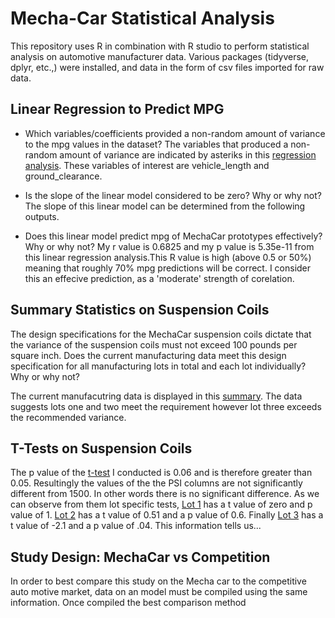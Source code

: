 # Mecha-Car Statistical Analysis
This repository uses R in combination with R studio to perform statistical analysis on automotive manufacturer data. Various packages (tidyverse, dplyr, etc.,) were installed,
and data in the form of csv files imported for raw data. 

## Linear Regression to Predict MPG

- Which variables/coefficients provided a non-random amount of variance to the mpg values in the dataset?
The variables that produced a non-random amount of variance are indicated by asteriks in this [regression analysis](regression_summary.png). These variables of interest are
vehicle_length and ground_clearance.

- Is the slope of the linear model considered to be zero? Why or why not?
The slope of this linear model can be determined from the following outputs.

- Does this linear model predict mpg of MechaCar prototypes effectively? Why or why not?
My r value is 0.6825 and my p value is 5.35e-11 from this linear regression analysis.This R value is high (above 0.5 or 50%) meaning that roughly 70% mpg predictions 
will be correct. I consider this an effecive prediction, as a 'moderate' strength of corelation. 


## Summary Statistics on Suspension Coils

The design specifications for the MechaCar suspension coils dictate that the variance of the suspension coils must not exceed 100 pounds per square inch. 
Does the current manufacturing data meet this design specification for all manufacturing lots in total and each lot individually? Why or why not?

The current manufacutring data is displayed in this [summary](summary_analysis.png). The data suggests lots one and two meet the requirement however lot three 
exceeds the recommended variance.


## T-Tests on Suspension Coils

The p  value of the [t-test](t-test_PSI.png) I conducted is 0.06 and is therefore greater than 0.05. Resultingly the values of the the PSI columns are not significantly different from 1500.
In other words there is no significant difference. As we can observe from them lot specific tests, [Lot 1](Lot1_t_test.png) has a t value of zero and p value of 1.
[Lot 2](Lot2_t_test.png) has a t value of 0.51 and a p value of 0.6. Finally [Lot 3](Lot3_t_test.png) has a t value of -2.1 and a p value of .04. This information tells us... 


## Study Design: MechaCar vs Competition
In order to best compare this study on the Mecha car to the competitive auto motive market, data on an model must be compiled using the same information. Once compiled 
the best comparison method
